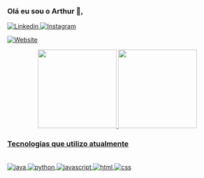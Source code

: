 

### Olá eu sou o Arthur 🎉, 

[![Linkedin](https://img.shields.io/badge/LinkedIn-0077B5?style=for-the-badge&logo=linkedin&logoColor=white)
](https://www.linkedin.com/in/arthurakiratoyonagasetani/)
[![Instagram](https://img.shields.io/badge/Instagram-E4405F?style=for-the-badge&logo=instagram&logoColor=white)](https://www.instagram.com/arthurakirat/)

[![Website](https://img.shields.io/website-up-down-green-red/http/monip.org.svg)
](https://arthurakira.github.io/ArthurSetani/#)

<div align="center">
  <a href="https://github.com/ViniciusIshikawa">
  <img height="180em" src="https://github-readme-stats.vercel.app/api?username=ArthurAkira&show_icons=true&theme=dracula">
  <img height="180em" src="https://github-readme-stats.vercel.app/api/top-langs/?username=ArthurAkira&layout=compact&langs_count=7&theme=dracula">
</div>

### Tecnologias que utilizo atualmente
<div style="display: inline_block"><br/>
    <img align="center" alt="java" src="https://img.shields.io/badge/Java-ED8B00?style=for-the-badge&logo=openjdk&logoColor=white"/>
    <img align="center" alt="python" src="https://img.shields.io/badge/Python-14354C?style=for-the-badge&logo=python&logoColor=white"/>
    <img align="center" alt="javascript" src="https://img.shields.io/badge/JavaScript-F7DF1E?style=for-the-badge&logo=javascript&logoColor=black"/>
    <img align="center" alt="html" src="https://img.shields.io/badge/HTML5-E34F26?style=for-the-badge&logo=html5&logoColor=white"/>
    <img align="center" alt="css" src="https://img.shields.io/badge/CSS3-1572B6?style=for-the-badge&logo=css3&logoColor=white"/>
</div>
